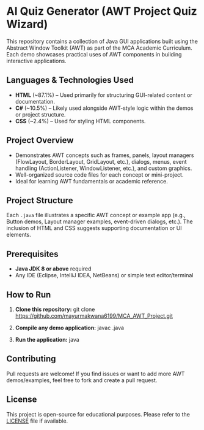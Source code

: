 # AI Quiz Generator (AWT Project Quiz Wizard)

This repository contains a collection of Java GUI applications built using the Abstract Window Toolkit (AWT) as part of the MCA Academic Curriculum. Each demo showcases practical uses of AWT components in building interactive applications.

## Languages & Technologies Used

- **HTML** (~87.1%) – Used primarily for structuring GUI-related content or documentation.  
- **C#** (~10.5%) – Likely used alongside AWT-style logic within the demos or project structure.  
- **CSS** (~2.4%) – Used for styling HTML components.

## Project Overview

- Demonstrates AWT concepts such as frames, panels, layout managers (FlowLayout, BorderLayout, GridLayout, etc.), dialogs, menus, event handling (ActionListener,  WindowListener, etc.), and custom graphics.
- Well-organized source code files for each concept or mini-project.
- Ideal for learning AWT fundamentals or academic reference.

## Project Structure

Each `.java` file illustrates a specific AWT concept or example app (e.g., Button demos, Layout manager examples, event-driven dialogs, etc.). The inclusion of HTML and CSS suggests supporting documentation or UI elements.

## Prerequisites

- **Java JDK 8 or above** required
- Any IDE (Eclipse, IntelliJ IDEA, NetBeans) or simple text editor/terminal

## How to Run

1. **Clone this repository:**
git clone https://github.com/mayurmakwana6199/MCA_AWT_Project.git

2. **Compile any demo application:**
javac <FileName>.java

3. **Run the application:**
java <FileName>

## Contributing

Pull requests are welcome! If you find issues or want to add more AWT demos/examples, feel free to fork and create a pull request.

## License

This project is open-source for educational purposes. Please refer to the [LICENSE](LICENSE) file if available.
